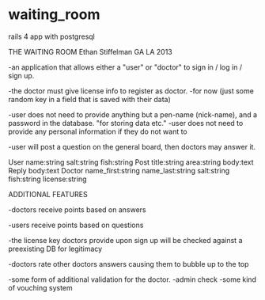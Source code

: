waiting_room
============

rails 4 app with postgresql

THE WAITING ROOM
Ethan Stiffelman
GA LA 2013

-an application that allows either a "user" or "doctor" to sign in / log in / sign up.

-the doctor must give license info to register as doctor.
	-for now (just some random key in a field that is saved with their data)

-user does not need to provide anything but a pen-name (nick-name), and a password in the database. "for storing data etc."
	-user does not need to provide any personal information if they do not want to

-user will post a question on the general board, then doctors may answer it.


User name:string salt:string fish:string
Post title:string area:string body:text
Reply body:text
Doctor name_first:string name_last:string salt:string fish:string license:string



ADDITIONAL FEATURES

-doctors receive points based on answers

-users receive points based on questions

-the license key doctors provide upon sign up will be checked against a preexisting DB for legitimacy

-doctors rate other doctors answers causing them to bubble up to the top

-some form of additional validation for the doctor.
	-admin check
	-some kind of vouching system

